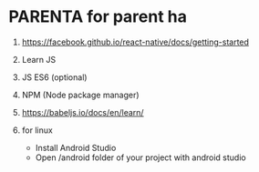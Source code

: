 # PARENTA for parent ha

1. https://facebook.github.io/react-native/docs/getting-started

2. Learn JS
3. JS ES6 (optional)
4. NPM (Node package manager)
5. https://babeljs.io/docs/en/learn/
6. for linux
    * Install Android Studio
    * Open /android folder of your project with android studio